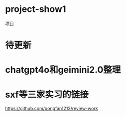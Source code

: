# project-show1
项目
# 待更新
# chatgpt4o和geimini2.0整理

# sxf等三家实习的链接
https://github.com/gongfan1213/review-work
